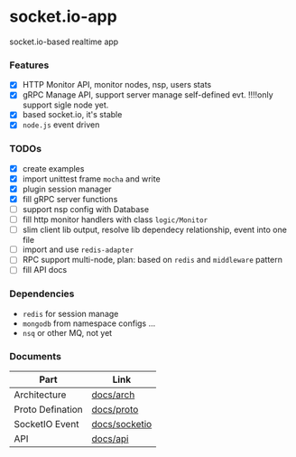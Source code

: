 # socket.io-app
socket.io-based realtime app

### Features

* [x] HTTP Monitor API, monitor nodes, nsp, users stats
* [x] gRPC Manage API, support server manage self-defined evt. !!!!only support sigle node yet.
* [x] based socket.io, it's stable
* [x] `node.js` event driven

### TODOs

* [x] create examples
* [x] import unittest frame `mocha` and write
* [x] plugin session manager
* [x] fill gRPC server functions
* [ ] support nsp config with Database
* [ ] fill http monitor handlers with class `logic/Monitor`
* [ ] slim client lib output, resolve lib dependecy relationship, event into one file
* [ ] import and use `redis-adapter`
* [ ] RPC support multi-node, plan: based on `redis` and `middleware` pattern
* [ ] fill API docs

### Dependencies

* `redis` for session manage
* `mongodb` from namespace configs ...
* `nsq` or other MQ, not yet


### Documents

|Part|Link|
|-----|------|
|Architecture|[docs/arch](docs/arch.md)|
|Proto Defination|[docs/proto](docs/proto.md)|
|SocketIO Event|[docs/socketio](docs/socketio.md)|
|API|[docs/api](docs/api.md)|